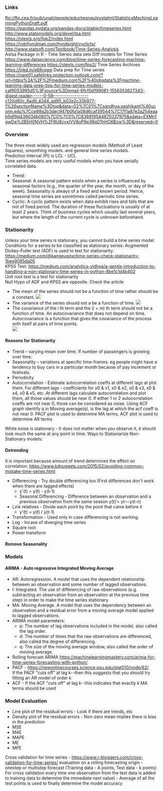 ### Links
ftp://ftp.cea.fr/pub/unati/people/educhesnay/pystatml/StatisticsMachineLearningPythonDraft.pdf <br/>
https://pandas.pydata.org/pandas-docs/stable/timeseries.html <br/>
http://www.statsmodels.org/devel/tsa.html <br/>
https://otexts.org/fpp2/index.html <br/>
https://robjhyndman.com/hyndsight/cyclicts/ <br/>
http://www.statsoft.com/Textbook/Time-Series-Analysis <br/>
Astsa Package in R - Time Series data sets
Diff models for Time Series https://www.datascience.com/blog/time-series-forecasting-machine-learning-differences
https://otexts.com/fpp2/
Time Series Archives https://lnkd.in/e6Krqwe
Data prep for Time series https://nam01.safelinks.protection.outlook.com/?url=https%3A%2F%2Fmedium.com%2F%40idigdata%2Fmachine-learning-data-prep-tips-for-time-series-models-caf6053995d5%3Fsource%3Demail-6fcf0d199081-1556353627343-digest.reader------0-59------------------c120d80c_6ad9_4244_ad95_b02e2c33b977-1%26sectionName%3Dtop&data=02%7C01%7Csandhya.pashikanti%40uconn.edu%7Cce99a2b3dec947b0fa1a08d6caf39544%7C17f1a87e2a254eaab9df9d439034b080%7C0%7C0%7C636919544870337975&sdata=EXMn1gwDe%2B5H0NVH%2F8U8cvxIVV8oP9p3RqD1hHO6Bzw%3D&reserved=0


### Overview
The three most widely used are regression models (Method of Least Squares), smoothing models. and general time series models. <br/>
Prediction Interval (PI) is LCL - UCL <br/>
Time series models are very useful models when you have serially correlated data. 
* Trend:
* Seasonal: A seasonal pattern exists when a series is influenced by seasonal factors (e.g., the quarter of the year, the month, or day of the week). Seasonality is always of a fixed and known period. Hence, seasonal time series are sometimes called periodic time series.
* Cyclic: A cyclic pattern exists when data exhibit rises and falls that are not of fixed period. The duration of these fluctuations is usually of at least 2 years. Think of business cycles which usually last several years, but where the length of the current cycle is unknown beforehand.

### Stationarity
Unless your time series is stationary, you cannot build a time series model. <br/>
Conditions for a series to be classified as stationary series:
Augmented Dickey-Fuller test (ADF) is used to test for stationarity: https://medium.com/@kangeugine/time-series-check-stationarity-1bee9085da05 <br/>
KPSS Test: https://medium.com/analytics-vidhya/a-gentle-introduction-to-handling-a-non-stationary-time-series-in-python-8be1c1d4b402 <br/>
Unit root test is a test for stationarity <br/>
Null Hypo of ADF and KPSS are opposite. Check the article
* The mean of the series should not be a function of time rather should be a constant. 
![](https://www.analyticsvidhya.com/wp-content/uploads/2015/02/Mean_nonstationary.png)
* The variance of the series should not a be a function of time.
![](https://www.analyticsvidhya.com/wp-content/uploads/2015/02/Var_nonstationary.png)
* The covariance of the i th term and the (i + m) th term should not be a function of time. An autocovariance that does not depend on time. Autocovariance is a function that gives the covariance of the process with itself at pairs of time points. <br/>
![](https://www.analyticsvidhya.com/wp-content/uploads/2015/02/Cov_nonstationary.png)

#### Reasons for Stationarity
* Trend – varying mean over time. If number of passengers is growing over time.
* Seasonality – variations at specific time-frames. eg people might have a tendency to buy cars in a particular
month because of pay increment or festivals.
* Periodicity
* Autocorrelation - Estimate autocorrelation coeffs at different lags at plot them. For different lags - coefficients for x0 & x1, x0 & x2, x0 & x3, x0 & x4, x0 & x5, etc. At different lags calculate autocorrelation and plot them, all those values should be near 0. If either 1 or 2 autocorrelation coeffs are not near 0, those can be considered as noise. Using ACF graph identify q in Moving average(q),  is the lag at which the acf coeff is not near 0.
PACF plot is used to determine MA terms, ACF plot is used to determine AR terms <br/>

White noise is stationary - It does not matter when you observe it, it should look much the same at any point in time.
Ways to Stationarize Non-Stationary models:
#### Detrending
It is important because amount of trend determines the effect on correlation: https://www.kdnuggets.com/2015/02/avoiding-common-mistake-time-series.html <br/>
* Differencing - Try double differencing too (First differences don't work when there are lagged effects)
  * y'(t) = y(t) - y(t-1)
  * Seasonal Differencing - Difference between an observation and a previous observation from the same season y(t)‘= yt — y(t-n)
* Link relatives - Divide each point by the point that came before it
  * y'(t) = y(t) / y(t-1)
* Transformation - Used only in case differencing is not working.
 * Log - Incase of diverging time series
 * Square root
 * Power transform
 
#### Remove Seasonality



### Models
#### ARIMA - Auto regressive Integrated Moving Average
* AR: Autoregression. A model that uses the dependent relationship between an observation and some number of lagged observations.
* I: Integrated. The use of differencing of raw observations (e.g. subtracting an observation from an observation at the previous time step) in order to make the time series stationary.
* MA: Moving Average. A model that uses the dependency between an observation and a residual error from a moving average model applied to lagged observations.
* ARIMA model parameters:
  * p: The number of lag observations included in the model, also called the lag order.
  * d: The number of times that the raw observations are differenced, also called the degree of differencing.
  * q: The size of the moving average window, also called the order of moving average.  
* Rolling forecast ARIMA https://machinelearningmastery.com/arima-for-time-series-forecasting-with-python/<br/>
* PACF - https://newonlinecourses.science.psu.edu/stat510/node/62/ <br/>
  If the PACF "cuts off" at lag k--then this suggests that you should try fitting an AR model of order k
* ACF - If the ACF "cuts off" at lag k--this indicates that exactly k MA terms should be used
### Model Evaluation
* Line plot of the residual errors - Look if there are trends, etc
* Density plot of the residual errors - Non-zero mean implies there is bias in the prediction
* MSE
* MAE
* MAPE
* ME
* MPE




Cross validation for time series - https://www.r-bloggers.com/cross-validation-for-time-series/  evaluation on a rolling forecasting origin - onestep or multistep forecast (Training data - A points, Test data - k points) For cross validation every time one observation from the test data is added to training data to determine the immediate next value) - Average of all the test points is used to finally determine the model accuracy


